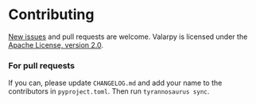 # Contributing

[New issues](https://github.com/dmyersturnbull/valarpy/issues) and pull requests are welcome.
Valarpy is licensed under the [Apache License, version 2.0](https://www.apache.org/licenses/LICENSE-2.0).

### For pull requests

If you can, please update `CHANGELOG.md` and add your name to the contributors in `pyproject.toml`.
Then run `tyrannosaurus sync`.
